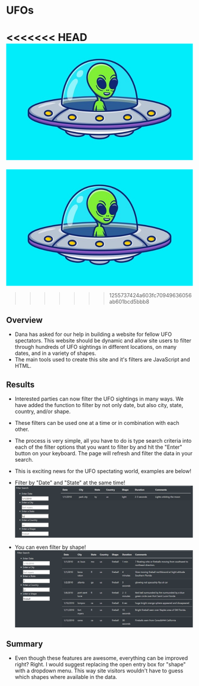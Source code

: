 # UFOs
<<<<<<< HEAD
![](static/images/alienufo.jpg)
=======
![](static/images/alienufo.jpg)
>>>>>>> 1255737424a603fc70949636056ab601bcd5bbb8

## Overview
- Dana has asked for our help in building a website for fellow UFO spectators. This website should be dynamic and allow site users to filter through hundreds of UFO sightings in different locations, on many dates, and in a variety of shapes.
- The main tools used to create this site and it's filters are JavaScript and HTML.

## Results

- Interested parties can now filter the UFO sightings in many ways. We have added the function to filter by not only date, but also city, state, country, and/or shape.  
- These filters can be used one at a time or in combination with each other.
- The process is very simple, all you have to do is type search criteria into each of the filter options that you want to filter by and hit the "Enter" button on your keyboard. The page will refresh and filter the data in your search.
- This is exciting news for the UFO spectating world, examples are below!

- Filter by "Date" and "State" at the same time!
![](static/images/kyFilter.PNG)

- You can even filter by shape!
![](static/images/fireballFilter.PNG)

## Summary
- Even though these features are awesome, everything can be improved right? Right. I would suggest replacing the open entry box for "shape" with a dropdown menu. This way site visitors wouldn't have to guess which shapes where available in the data. 
